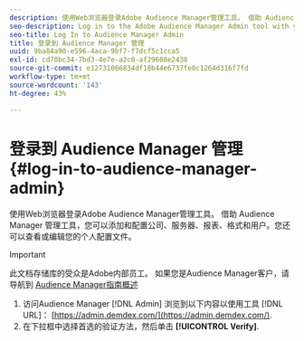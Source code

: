 ```yaml
---
description: 使用Web浏览器登录Adobe Audience Manager管理工具。 借助 Audience Manager 管理工具，您可以添加和配置公司、服务器、报表、格式和用户。您还可以查看或编辑您的个人配置文件。
seo-description: Log in to the Adobe Audience Manager Admin tool with your web browser. The Audience Manager Admin tool lets you add and configure companies, servers, reports, formats, and users. You can also view or edit your personal profile.
seo-title: Log In to Audience Manager Admin
title: 登录到 Audience Manager 管理
uuid: 9ba84a90-e596-4aca-9bf7-f7dcf5c1cca5
exl-id: cd70bc34-7bd3-4e7e-a2c0-af29608e2438
source-git-commit: e12731066834df18b44e6737fe8c1264d316f7fd
workflow-type: tm+mt
source-wordcount: '143'
ht-degree: 43%

---
```


# 登录到 Audience Manager 管理 {#log-in-to-audience-manager-admin}

使用Web浏览器登录Adobe Audience Manager管理工具。 借助 Audience Manager 管理工具，您可以添加和配置公司、服务器、报表、格式和用户。您还可以查看或编辑您的个人配置文件。

>[!IMPORTANT]
>
> 此文档存储库的受众是Adobe内部员工。 如果您是Audience Manager客户，请导航到 [Audience Manager指南概述](https://experienceleague.adobe.com/docs/audience-manager/user-guide/aam-home.html)

<!-- t_login.xml -->

1. 访问Audience Manager [!DNL Admin] 浏览到以下内容以使用工具 [!DNL URL]： [https://admin.demdex.com/](https://admin.demdex.com/).
1. 在下拉框中选择首选的验证方法，然后单击 **[!UICONTROL Verify]**.
